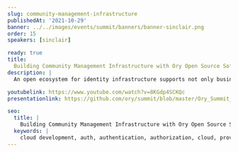 ```yaml
---
slug: community-management-infrastructure
publishedAt: '2021-10-29'
banner: ../../images/events/summit/banners/banner-sinclair.png
order: 15
speakers: [sinclair]

ready: true
title:
  Building Community Management Infrastructure with Ory Open Source Software
description: |
  An open ecosystem for identity infrastructure supports not only business but also enables non-profit and educational projects to benefit from secure and hardened IAM. In this session, Jakob Sinclair from the Swedish Pirate Party is going to tell his story as Ory Hydra & Kratos user, open-source contributor, and proponent of free and open software.

youtubelink: https://www.youtube.com/watch?v=8KGdp4SCKQc
presentationlink: https://github.com/ory/summit/blob/master/Ory_Summit_21_Day_2_-_Jakob_Sinclair_-_Building_a_community_management_infrastructure_with_Ory_open_source_software.pdf

seo:
  title: |
    Building Community Management Infrastructure with Ory Open Source Software
  keywords: |
    cloud development, auth, authentication, authorization, cloud, providers, traffic, route, clusters, Kubernetes
---
```

